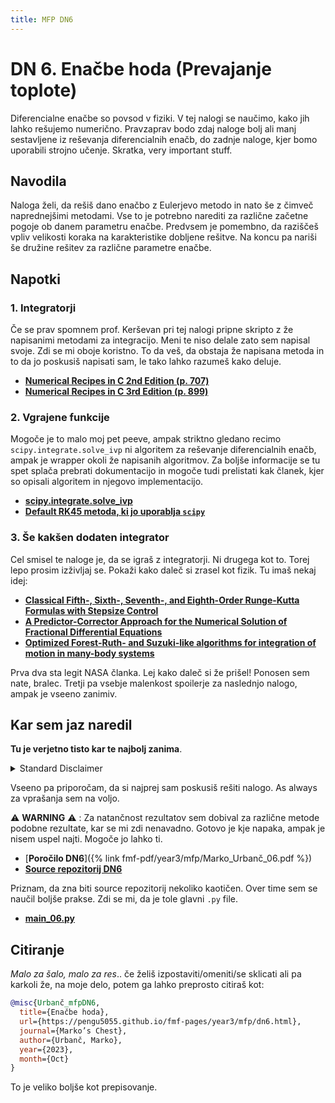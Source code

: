 ```yaml
---
title: MFP DN6
---
```

# DN 6. Enačbe hoda (Prevajanje toplote)
Diferencialne enačbe so povsod v fiziki. V tej nalogi se naučimo, kako jih lahko rešujemo numerično. Pravzaprav bodo zdaj naloge bolj ali manj sestavljene iz reševanja diferencialnih enačb, do zadnje naloge, kjer bomo uporabili strojno učenje. Skratka, very important stuff.

## Navodila
Naloga želi, da rešiš dano enačbo z Eulerjevo metodo in nato še z čimveč naprednejšimi metodami. Vse to je potrebno narediti za različne začetne pogoje ob danem parametru enačbe. Predvsem je pomembno, da raziščeš vpliv velikosti koraka na karakteristike dobljene rešitve. Na koncu pa nariši še družine rešitev za različne parametre enačbe.

## Napotki

### 1. Integratorji
Če se prav spomnem prof. Kerševan pri tej nalogi pripne skripto z že napisanimi metodami za integracijo. Meni te niso delale zato sem napisal svoje. Zdi se mi oboje koristno. To da veš, da obstaja že napisana metoda in to da jo poskusiš napisati sam, le tako lahko razumeš kako deluje.

* [**Numerical Recipes in C 2nd Edition (p. 707)**](http://www.grad.hr/nastava/gs/prg/NumericalRecipesinC.pdf)
* [**Numerical Recipes in C 3rd Edition (p. 899)**](http://numerical.recipes/book.html)

### 2. Vgrajene funkcije
Mogoče je to malo moj pet peeve, ampak striktno gledano recimo `scipy.integrate.solve_ivp` ni algoritem za reševanje diferencialnih enačb, ampak je wrapper okoli že napisanih algoritmov. Za boljše informacije se tu spet splača prebrati dokumentacijo in mogoče tudi prelistati kak članek, kjer so opisali algoritem in njegovo implementacijo. 

* [**scipy.integrate.solve_ivp**](https://docs.scipy.org/doc/scipy/reference/generated/scipy.integrate.solve_ivp.html)
* [**Default RK45 metoda, ki jo uporablja `scipy`**](https://www.sciencedirect.com/science/article/pii/0771050X80900133)

### 3. Še kakšen dodaten integrator
Cel smisel te naloge je, da se igraš z integratorji. Ni drugega kot to. Torej lepo prosim izživljaj se. Pokaži kako daleč si zrasel kot fizik. Tu imaš nekaj idej:

* [**Classical Fifth-, Sixth-, Seventh-, and Eighth-Order Runge-Kutta Formulas with Stepsize Control**](https://ntrs.nasa.gov/api/citations/19680027281/downloads/19680027281.pdf)
* [**A Predictor-Corrector Approach for the Numerical Solution of Fractional Differential Equations**](https://ntrs.nasa.gov/api/citations/20020024453/downloads/20020024453.pdf)
* [**Optimized Forest-Ruth- and Suzuki-like algorithms for integration of motion in many-body systems**](https://arxiv.org/abs/cond-mat/0110585)

Prva dva sta legit NASA članka. Lej kako daleč si že prišel! Ponosen sem nate, bralec. Tretji pa vsebje malenkost spoilerje za naslednjo nalogo, ampak je vseeno zanimiv.


## Kar sem jaz naredil
**Tu je verjetno tisto kar te najbolj zanima**. 

<details>
  <summary>Standard Disclaimer</summary>
  Objavljam tudi kodo. Ta je bila včasih del večjega repozitorija, ampak sem jo sedaj izvzel v svojega, da je bolj pregledna. Koda bi morala biti razmeroma pokomentirana, sploh v kasnejših nalogah. 
  
</details>

Vseeno pa priporočam, da si najprej sam poskusiš rešiti nalogo. As always za vprašanja sem na voljo.

:warning: **WARNING** :warning: : Za natančnost rezultatov sem dobival za različne metode podobne rezultate, kar se mi zdi nenavadno. Gotovo je kje napaka, ampak je nisem uspel najti. Mogoče jo lahko ti.


* [**Poročilo DN6**]({% link fmf-pdf/year3/mfp/Marko_Urbanč_06.pdf %})
* [**Source repozitorij DN6**](https://github.com/pengu5055/mfp06)

Priznam, da zna biti source repozitorij nekoliko kaotičen. Over time sem se naučil boljše prakse. Zdi se mi, da je tole glavni `.py` file.

* [**main_06.py**](https://github.com/pengu5055/mfp06/blob/main/main_06.py)

## Citiranje
*Malo za šalo, malo za res*.. če želiš izpostaviti/omeniti/se sklicati ali pa karkoli že, na moje delo, potem ga lahko preprosto citiraš kot:

```bib
@misc{Urbanč_mfpDN6, 
  title={Enačbe hoda}, 
  url={https://pengu5055.github.io/fmf-pages/year3/mfp/dn6.html}, 
  journal={Marko’s Chest}, 
  author={Urbanč, Marko}, 
  year={2023}, 
  month={Oct}
} 
```
To je veliko boljše kot prepisovanje.
